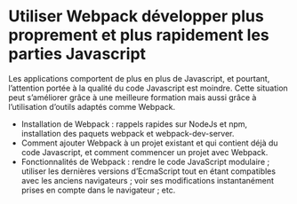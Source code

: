 # Utiliser Webpack développer plus proprement et plus rapidement les parties Javascript

Les applications comportent de plus en plus de Javascript, et pourtant, l’attention portée à la qualité du code Javascript est moindre.
Cette situation peut s’améliorer grâce à une meilleure formation mais aussi grâce à l’utilisation d’outils adaptés comme Webpack.

 - Installation de Webpack : rappels rapides sur NodeJs et npm, installation des paquets webpack et webpack-dev-server.
 - Comment ajouter Webpack à un projet existant et qui contient déjà du code Javascript, et comment commencer un projet avec Webpack.
 - Fonctionnalités de Webpack : rendre le code JavaScript modulaire ; utiliser les dernières versions d’EcmaScript tout en étant compatibles avec les anciens navigateurs ; voir ses modifications instantanément prises en compte dans le navigateur ; etc.
